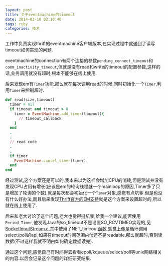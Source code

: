 ```yaml
---
layout: post
title: 关于eventmachine的timeout
date: 2014-03-10 02:10:40
tags: ruby
categories: 技术
---
```


工作中负责实现thrift的eventmachine客户端版本,在实现过程中就遇到了读写timeout如何实现的问题.
<!-- more -->

eventmachine的connection有两个连接的参数`pending_connect_timeout`和`comm_inactivity_timeout`,但就是没有read和write的timeout的配置参数,这样的话,业务调用就没有超时,根本不能够在线上使用.

后来发现em有`Timer`功能,那么就在每次调用read的时候,同时初始化一个`Timer`,利用`Timer`来控制超时.

```ruby
def read(size,timeout)
  timer = nil
  if timeout and timeout > 0
    timer = EventMachine.add_timer(timeout){
      // timeout_callback
    }
  end
  .
  .
  // read code
  .
  .
  if timer
    EventMachine.cancel_timer(timer)
  end
end
```

经过测试,这个方案还是可以的,我本来以为这样会增加CPU的消耗,但是测试并没有发现CPU占用有增长(应该是em的轮询线程就一个mainloop的原因,Timer多了只是增加了轮询的个数),就是每次都会初始化一个`Timer`对象,感觉有点坑爹.但是也没有什么好办法,而且后来发现[Thrift官方的EM支持](https://issues.apache.org/jira/browse/THRIFT-146)就是这个方案来设置超时的,所以就在线上使用了.

后来和老大讨论了这个问题,老大也觉得挺坑爹,给我一个建议,能否使用`Period_Timer`,他发现Java的so_timeout不是设置SO_RCVTIMEO实现的,见[SocketInputStream.c](http://hg.openjdk.java.net/jdk7u/jdk7u60/jdk/file/c4763416f516/src/solaris/native/java/net/SocketInputStream.c),其中使用了NET_timeout函数,感觉上像是循环调用select/poll的api,如果在timeout时间范围内fd还不是readable,那么就超时,否则读数据(不过这样我就不明白如何确定数据读完).

通过这个问题,感觉自己有时间得去看看epoll/kqueue/select/poll等unix网络相关的内容.以后会记录这个问题的详细研究结果.